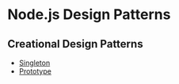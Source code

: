 # Node.js Design Patterns

## Creational Design Patterns

* [Singleton](https://github.com/scottbromander/node_design_patterns/tree/master/singleton)
* [Prototype](https://github.com/scottbromander/node_design_patterns/tree/master/prototype)
